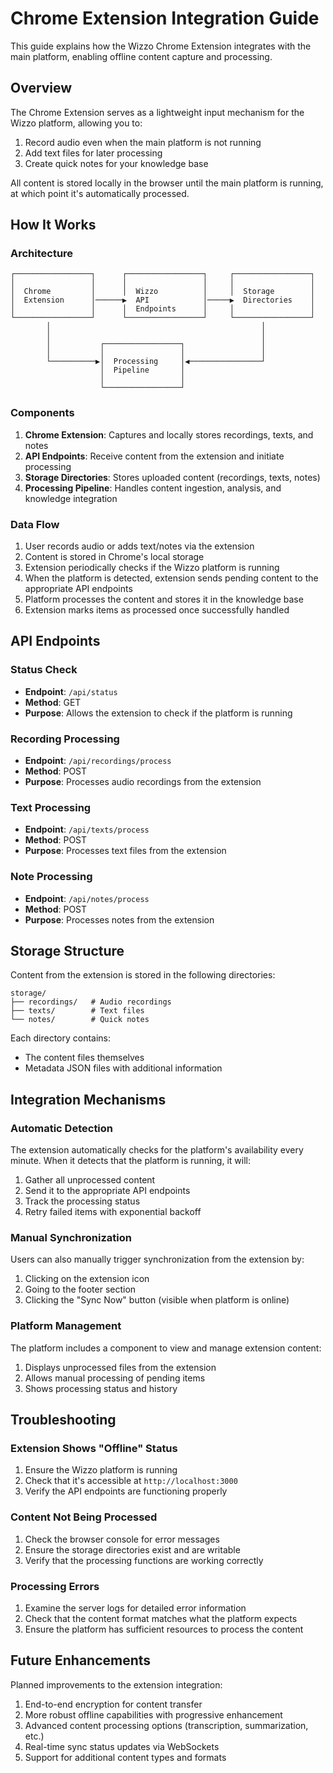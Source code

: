 # Chrome Extension Integration Guide

This guide explains how the Wizzo Chrome Extension integrates with the main platform, enabling offline content capture and processing.

## Overview

The Chrome Extension serves as a lightweight input mechanism for the Wizzo platform, allowing you to:

1. Record audio even when the main platform is not running
2. Add text files for later processing
3. Create quick notes for your knowledge base

All content is stored locally in the browser until the main platform is running, at which point it's automatically processed.

## How It Works

### Architecture

```
┌─────────────────┐      ┌─────────────────┐     ┌─────────────────┐
│                 │      │                 │     │                 │
│  Chrome         │      │  Wizzo          │     │  Storage        │
│  Extension      │──────▶  API            │─────▶  Directories    │
│                 │      │  Endpoints      │     │                 │
└─────────────────┘      └─────────────────┘     └─────────────────┘
        │                                               │
        │                                               │
        │           ┌─────────────────┐                 │
        │           │                 │                 │
        └──────────▶│  Processing     │◀────────────────┘
                    │  Pipeline       │
                    │                 │
                    └─────────────────┘
```

### Components

1. **Chrome Extension**: Captures and locally stores recordings, texts, and notes
2. **API Endpoints**: Receive content from the extension and initiate processing
3. **Storage Directories**: Stores uploaded content (recordings, texts, notes)
4. **Processing Pipeline**: Handles content ingestion, analysis, and knowledge integration

### Data Flow

1. User records audio or adds text/notes via the extension
2. Content is stored in Chrome's local storage
3. Extension periodically checks if the Wizzo platform is running
4. When the platform is detected, extension sends pending content to the appropriate API endpoints
5. Platform processes the content and stores it in the knowledge base
6. Extension marks items as processed once successfully handled

## API Endpoints

### Status Check
- **Endpoint**: `/api/status`
- **Method**: GET
- **Purpose**: Allows the extension to check if the platform is running

### Recording Processing
- **Endpoint**: `/api/recordings/process`
- **Method**: POST
- **Purpose**: Processes audio recordings from the extension

### Text Processing
- **Endpoint**: `/api/texts/process`
- **Method**: POST
- **Purpose**: Processes text files from the extension

### Note Processing
- **Endpoint**: `/api/notes/process`
- **Method**: POST
- **Purpose**: Processes notes from the extension

## Storage Structure

Content from the extension is stored in the following directories:

```
storage/
├── recordings/   # Audio recordings
├── texts/        # Text files
└── notes/        # Quick notes
```

Each directory contains:
- The content files themselves
- Metadata JSON files with additional information

## Integration Mechanisms

### Automatic Detection

The extension automatically checks for the platform's availability every minute. When it detects that the platform is running, it will:

1. Gather all unprocessed content
2. Send it to the appropriate API endpoints
3. Track the processing status
4. Retry failed items with exponential backoff

### Manual Synchronization

Users can also manually trigger synchronization from the extension by:

1. Clicking on the extension icon
2. Going to the footer section
3. Clicking the "Sync Now" button (visible when platform is online)

### Platform Management

The platform includes a component to view and manage extension content:

1. Displays unprocessed files from the extension
2. Allows manual processing of pending items
3. Shows processing status and history

## Troubleshooting

### Extension Shows "Offline" Status

1. Ensure the Wizzo platform is running
2. Check that it's accessible at `http://localhost:3000`
3. Verify the API endpoints are functioning properly

### Content Not Being Processed

1. Check the browser console for error messages
2. Ensure the storage directories exist and are writable
3. Verify that the processing functions are working correctly

### Processing Errors

1. Examine the server logs for detailed error information
2. Check that the content format matches what the platform expects
3. Ensure the platform has sufficient resources to process the content

## Future Enhancements

Planned improvements to the extension integration:

1. End-to-end encryption for content transfer
2. More robust offline capabilities with progressive enhancement
3. Advanced content processing options (transcription, summarization, etc.)
4. Real-time sync status updates via WebSockets
5. Support for additional content types and formats